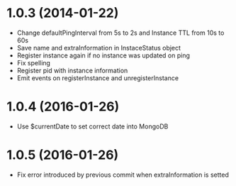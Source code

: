 # 1.0.3 (2014-01-22)
* Change defaultPingInterval from 5s to 2s and Instance TTL from 10s to 60s
* Save name and extraInformation in InstaceStatus object
* Register instance again if no instance was updated on ping
* Fix spelling
* Register pid with instance information
* Emit events on registerInstance and unregisterInstance

# 1.0.4 (2016-01-26)
* Use $currentDate to set correct date into MongoDB

# 1.0.5 (2016-01-26)
* Fix error introduced by previous commit when extraInformation is setted
